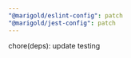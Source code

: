 ```yaml
---
"@marigold/eslint-config": patch
"@marigold/jest-config": patch
---
```


chore(deps): update testing
